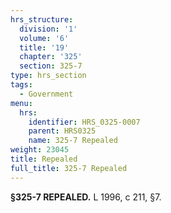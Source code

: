 ```yaml
---
hrs_structure:
  division: '1'
  volume: '6'
  title: '19'
  chapter: '325'
  section: 325-7
type: hrs_section
tags:
  - Government
menu:
  hrs:
    identifier: HRS_0325-0007
    parent: HRS0325
    name: 325-7 Repealed
weight: 23045
title: Repealed
full_title: 325-7 Repealed
---
```

**§325-7 REPEALED.** L 1996, c 211, §7.